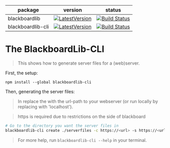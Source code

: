 |package|version|status|
|-------|-------|------|
|blackboardlib|[![LatestVersion](https://img.shields.io/npm/v/blackboardlib/latest.svg)]()|[![Build Status](https://dev.azure.com/BBReverseEngineering/BlackboardLib%20CI/_apis/build/status/BlackboardLib%20Build%20Library?branchName=master)](https://dev.azure.com/BBReverseEngineering/BlackboardLib%20CI/_build/latest?definitionId=12&branchName=master)|
|blackboardlib-cli|[![LatestVersion](https://img.shields.io/npm/v/blackboardlib-cli/latest.svg)]()|[![Build Status](https://dev.azure.com/BBReverseEngineering/BlackboardLib%20CI/_apis/build/status/BlackboardLib%20Build%20CLI?branchName=master)](https://dev.azure.com/BBReverseEngineering/BlackboardLib%20CI/_build/latest?definitionId=11&branchName=master)|

# The BlackboardLib-CLI

> This shows how to generate server files for a (web)server.

First, the setup:

```
npm install --global blackboardlib-cli
```

Then, generating the server files:

> In replace the <url> with the url-path to your webserver (or run locally by
> replacing <url> with 'localhost').  

> https is required due to restrictions on the side of blackboard

```bash
# Go to the directory you want the server files in
blackboardlib-cli create ./serverfiles -c https://<url> -s https://<url>/server.js
```

> For more help, run `blackboardlib-cli --help` in your terminal.